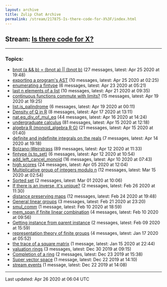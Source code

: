 ```yaml
---
layout: archive
title: Zulip Chat Archive
permalink: /stream/217875-Is-there-code-for-X%3F/index.html
---
```


## Stream: [Is there code for X?](https://leanprover-community.github.io/archive/stream/217875-Is-there-code-for-X%3F/index.html)
---

### Topics:

* [bnot (a && b) = (bnot a) \|\| (bnot b)](topic/bnot.20(a.20.26.26.20b).20.3D.20(bnot.20a).20.7C.7C.20(bnot.20b).html) (27 messages, latest: Apr 25 2020 at 19:48)
* [exporting a program's AST](topic/exporting.20a.20program's.20AST.html) (10 messages, latest: Apr 25 2020 at 02:25)
* [enumerating a fintype](topic/enumerating.20a.20fintype.html) (6 messages, latest: Apr 23 2020 at 05:21)
* [last n elements of a list](topic/last.20n.20elements.20of.20a.20list.html) (10 messages, latest: Apr 21 2020 at 09:35)
* [continuous functions commute with limits?](topic/continuous.20functions.20commute.20with.20limits.3F.html) (15 messages, latest: Apr 19 2020 at 19:25)
* [list.is_palindrome](topic/list.2Eis_palindrome.html) (6 messages, latest: Apr 19 2020 at 00:11)
* [Density of Q in R](topic/Density.20of.20Q.20in.20R.html) (8 messages, latest: Apr 17 2020 at 13:11)
* [nat.eq_div_of_mul_eq](topic/nat.2Eeq_div_of_mul_eq.html) (44 messages, latest: Apr 16 2020 at 14:24)
* [undergraduate calculus](topic/undergraduate.20calculus.html) (81 messages, latest: Apr 15 2020 at 12:18)
* [algebra R (monoid_algebra R G)](topic/algebra.20R.20(monoid_algebra.20R.20G).html) (21 messages, latest: Apr 15 2020 at 01:40)
* [definite and indefinite integrals on the reals](topic/definite.20and.20indefinite.20integrals.20on.20the.20reals.html) (7 messages, latest: Apr 14 2020 at 19:18)
* [Bolzano-Weirstrass](topic/Bolzano-Weirstrass.html) (89 messages, latest: Apr 12 2020 at 11:33)
* [fintype (s.to_set)](topic/fintype.20(s.2Eto_set).html) (6 messages, latest: Apr 12 2020 at 10:54)
* [add_left_cancel_monoid](topic/add_left_cancel_monoid.html) (16 messages, latest: Apr 10 2020 at 07:43)
* [high scores](topic/high.20scores.html) (24 messages, latest: Apr 05 2020 at 12:04)
* [Multiplicative group of integers modulo n](topic/Multiplicative.20group.20of.20integers.20modulo.20n.html) (12 messages, latest: Mar 15 2020 at 02:54)
* [Sorted set](topic/Sorted.20set.html) (2 messages, latest: Mar 01 2020 at 10:06)
* [If there is an inverse, it's unique?](topic/If.20there.20is.20an.20inverse.2C.20it's.20unique.3F.html) (2 messages, latest: Feb 26 2020 at 11:30)
* [distance preserving maps](topic/distance.20preserving.20maps.html) (12 messages, latest: Feb 24 2020 at 19:48)
* [General linear groups](topic/General.20linear.20groups.html) (3 messages, latest: Feb 21 2020 at 23:20)
* [smul_comm](topic/smul_comm.html) (1 message, latest: Feb 10 2020 at 18:59)
* [mem_span if finite linear combination](topic/mem_span.20if.20finite.20linear.20combination.html) (4 messages, latest: Feb 10 2020 at 09:56)
* [Getting instance from parent instance](topic/Getting.20instance.20from.20parent.20instance.html) (2 messages, latest: Feb 09 2020 at 15:59)
* [representation theory of finite groups](topic/representation.20theory.20of.20finite.20groups.html) (4 messages, latest: Jan 17 2020 at 05:52)
* [the trace of a square matrix](topic/the.20trace.20of.20a.20square.20matrix.html) (1 message, latest: Jan 15 2020 at 22:44)
* [valuation rings](topic/valuation.20rings.html) (3 messages, latest: Dec 30 2019 at 09:15)
* [Completion of a ring](topic/Completion.20of.20a.20ring.html) (2 messages, latest: Dec 23 2019 at 15:38)
* [Super vector space](topic/Super.20vector.20space.html) (1 message, latest: Dec 22 2019 at 14:10)
* [stream events](topic/stream.20events.html) (1 message, latest: Dec 22 2019 at 14:08)

<hr><p>Last updated: Apr 26 2020 at 06:04 UTC</p>